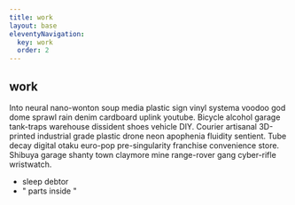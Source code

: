 ```yaml
---
title: work
layout: base
eleventyNavigation:
  key: work
  order: 2
---
```


## work

Into neural nano-wonton soup media plastic sign vinyl systema voodoo god dome sprawl rain denim cardboard uplink youtube. Bicycle alcohol garage tank-traps warehouse dissident shoes vehicle DIY. Courier artisanal 3D-printed industrial grade plastic drone neon apophenia fluidity sentient. Tube decay digital otaku euro-pop pre-singularity franchise convenience store. Shibuya garage shanty town claymore mine range-rover gang cyber-rifle wristwatch. 

- sleep debtor
- " parts inside "